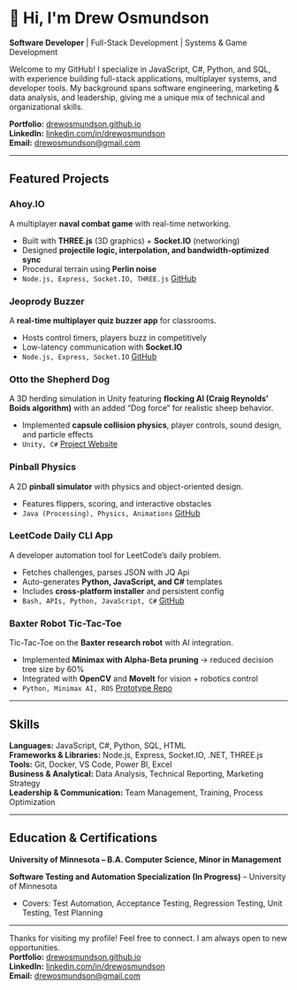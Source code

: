 # 👋 Hi, I'm Drew Osmundson  

**Software Developer** | Full-Stack Development | Systems & Game Development  

Welcome to my GitHub! I specialize in JavaScript, C#, Python, and SQL, with experience building full-stack applications, multiplayer systems, and developer tools. My background spans software engineering, marketing & data analysis, and leadership, giving me a unique mix of technical and organizational skills.  

 **Portfolio:** [drewosmundson.github.io](https://drewosmundson.github.io)  
 **LinkedIn:** [linkedin.com/in/drewosmundson](https://linkedin.com/in/drewosmundson)  
 **Email:** drewosmundson@gmail.com  

---

## Featured Projects

### Ahoy.IO  
A multiplayer **naval combat game** with real-time networking.  
- Built with **THREE.js** (3D graphics) + **Socket.IO** (networking)  
- Designed **projectile logic, interpolation, and bandwidth-optimized sync**  
- Procedural terrain using **Perlin noise**  
- `Node.js, Express, Socket.IO, THREE.js` [GitHub](#)  

### Jeoprody Buzzer  
A **real-time multiplayer quiz buzzer app** for classrooms.  
- Hosts control timers, players buzz in competitively  
- Low-latency communication with **Socket.IO**  
- `Node.js, Express, Socket.IO` [GitHub](#)  

### Otto the Shepherd Dog  
A 3D herding simulation in Unity featuring **flocking AI (Craig Reynolds’ Boids algorithm)** with an added “Dog force” for realistic sheep behavior.  
- Implemented **capsule collision physics**, player controls, sound design, and particle effects  
- `Unity, C#` [Project Website](#)


### Pinball Physics  
A 2D **pinball simulator** with physics and object-oriented design.  
- Features flippers, scoring, and interactive obstacles  
- `Java (Processing), Physics, Animations`
[GitHub](#)  


### LeetCode Daily CLI App  
A developer automation tool for LeetCode’s daily problem.  
- Fetches challenges, parses JSON with JQ Api  
- Auto-generates **Python, JavaScript, and C#** templates  
- Includes **cross-platform installer** and persistent config  
- `Bash, APIs, Python, JavaScript, C#` [GitHub](#)  

### Baxter Robot Tic-Tac-Toe  
Tic-Tac-Toe on the **Baxter research robot** with AI integration.  
- Implemented **Minimax with Alpha-Beta pruning** → reduced decision tree size by 60%  
- Integrated with **OpenCV** and **MoveIt** for vision + robotics control  
- `Python, Minimax AI, ROS` [Prototype Repo](#)  

---

## Skills  

**Languages:** JavaScript, C#, Python, SQL, HTML  
**Frameworks & Libraries:** Node.js, Express, Socket.IO, .NET, THREE.js  
**Tools:** Git, Docker, VS Code, Power BI, Excel  
**Business & Analytical:** Data Analysis, Technical Reporting, Marketing Strategy  
**Leadership & Communication:** Team Management, Training, Process Optimization  

---

## Education & Certifications  

**University of Minnesota – B.A. Computer Science, Minor in Management**  

**Software Testing and Automation Specialization (In Progress)** – University of Minnesota  
- Covers: Test Automation, Acceptance Testing, Regression Testing, Unit Testing, Test Planning  

---
Thanks for visiting my profile! Feel free to connect. I am always open to new opportunities.  
 **Portfolio:** [drewosmundson.github.io](https://drewosmundson.github.io)    
 **LinkedIn:** [linkedin.com/in/drewosmundson](https://linkedin.com/in/drewosmundson)  
 **Email:** drewosmundson@gmail.com  
  
